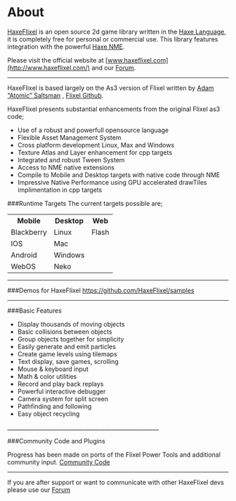 About
=
[HaxeFlixel](http://www.haxeflixel.com/) is an open source 2d game library written in the [Haxe Language](http://www.haxe.org/), it is completely free for personal or commercial use. This library features integration with the powerful [Haxe NME](http://www.haxenme.org/).

Please visit the official website at [www.haxeflixel.com](http://www.haxeflixel.com/) and our [Forum](http://www.haxeflixel.com/forum/).
______________________________________________________

HaxeFlixel is based largely on the As3 version of Flixel written by [Adam “Atomic” Saltsman](http://www.adamatomic.com/) , [Flixel Github](https://github.com/AdamAtomic/flixel).

HaxeFlixel presents substantial enhancements from the original Flixel as3 code;
<ul>
<li>Use of a robust and powerfull opensource language</li>
<li>Flexible Asset Management System</li>
<li>Cross platform development Linux, Max and Windows</li>
<li>Texture Atlas and Layer enhancement for cpp targets</li>
<li>Integrated and robust Tween System</li>
<li>Access to NME native extensions</li>
<li>Compile to Mobile and Desktop targets with native code through NME</li>
<li>Impressive Native Performance using GPU accelerated drawTiles implimentation in cpp targets</li>
</ul>


###Runtime Targets
The current targets possible are;

<table>
  <tr>
    <th>Mobile</th>
    <th>Desktop</th>
    <th>Web</th>
  </tr>
  <tr>
    <td>Blackberry</td>
    <td>Linux</td>
    <td>Flash</td>
  </tr>
  <tr>
    <td>IOS</td>
    <td>Mac</td>
    <td></td>
  </tr>
  <tr>
    <td>Android</td>
    <td>Windows</td>
    <td></td>
  </tr>
  <tr>
    <td>WebOS</td>
    <td>Neko</td>
    <td></td>
  </tr>
</table>

______________________________________________________

###Demos for HaxeFlixel
https://github.com/HaxeFlixel/samples

______________________________________________________

###Basic Features

<ul>
<li>Display thousands of moving objects</li>
<li>Basic collisions between objects</li>
<li>Group objects together for simplicity</li>
<li>Easily generate and emit particles</li>
<li>Create game levels using tilemaps</li>
<li>Text display, save games, scrolling</li>
<li>Mouse & keyboard input</li>
<li>Math & color utilities</li>
<li>Record and play back replays</li>
<li>Powerful interactive debugger</li>
<li>Camera system for split screen</li>
<li>Pathfinding and following</li>
<li>Easy object recycling</li>
</ul>
______________________________________________________

###Community Code and Plugins

Progress has been made on ports of the Flixel Power Tools and additional community input.
[Community Code](https://github.com/Beeblerox/HaxeFlixel/wiki/Additional-classes-from-the-flixel-community) 

______________________________________________________

If you are after support or want to communicate with other HaxeFlixel devs please use our [Forum](http://www.haxeflixel.com/forum/) 
